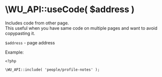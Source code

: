 \WU_API::useCode( $address )
===

Includes code from other page.  
This useful when you have same code on multiple pages and want to avoid copypasting it.

`$address` - page address

Example:

```
<?php

\WU_API::include( 'people/profile-notes' );
```